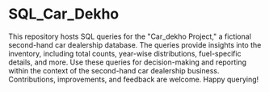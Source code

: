 # SQL_Car_Dekho
This repository hosts SQL queries for the "Car_dekho Project," a fictional second-hand car dealership database. The queries provide insights into the inventory, including total counts, year-wise distributions, fuel-specific details, and more. Use these queries for decision-making and reporting within the context of the second-hand car dealership business. Contributions, improvements, and feedback are welcome. Happy querying!
